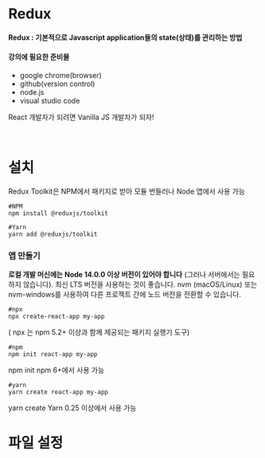 # Redux

#### Redux : 기본적으로 Javascript application들의 state(상태)를 관리하는 방법

#### 강의에 필요한 준비물

- google chrome(browser)
- github(version control)
- node.js
- visual studio code

React 개발자가 되려면 Vanilla JS 개발자가 되자!

<br>

# 설치

Redux Toolkit은 NPM에서 패키지로 받아 모듈 번들러나 Node 앱에서 사용 가능

    #NPM
    npm install @reduxjs/toolkit

    #Yarn
    yarn add @reduxjs/toolkit

### 앱 만들기

**로컬 개발 머신에는 Node 14.0.0 이상 버전이 있어야 합니다** (그러나 서버에서는 필요하지 않습니다). 최신 LTS 버전을 사용하는 것이 좋습니다. nvm (macOS/Linux) 또는 nvm-windows를 사용하여 다른 프로젝트 간에 노드 버전을 전환할 수 있습니다.

    #npx
    npx create-react-app my-app

( npx 는 npm 5.2+ 이상과 함께 제공되는 패키지 실행기 도구)

    #npm
    npm init react-app my-app

npm init <initializer>npm 6+에서 사용 가능

    #yarn
    yarn create react-app my-app

yarn create <starter-kit-package>Yarn 0.25 이상에서 사용 가능

# 파일 설정
